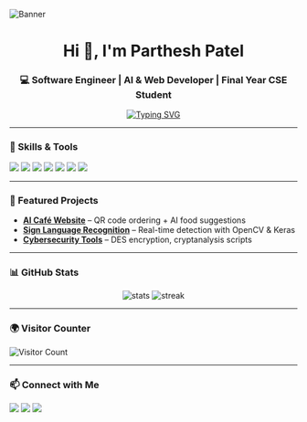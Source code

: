 <!-- Banner -->
![Banner](https://www.canva.com/design/DAGvsM8ZsyI/KIrtn03GQN0y8XdSzqN1Sg/edit?utm_content=DAGvsM8ZsyI&utm_campaign=designshare&utm_medium=link2&utm_source=sharebutton)

<h1 align="center">Hi 👋, I'm Parthesh Patel</h1>
<h3 align="center">💻 Software Engineer | AI & Web Developer | Final Year CSE Student</h3>

<!-- Typing effect -->
<p align="center">
  <a href="https://github.com/Imparthpatel">
    <img src="https://readme-typing-svg.demolab.com?font=Fira+Code&pause=1000&color=00F7EF&center=true&vCenter=true&width=435&lines=AI+%26+Web+Developer;OpenCV+%26+ML+Enthusiast;Cybersecurity+Learner;Final+Year+CSE+Student" alt="Typing SVG" />
  </a>
</p>

---

### 🚀 Skills & Tools
<p align="left">
  <img src="https://img.shields.io/badge/Python-3776AB?style=for-the-badge&logo=python&logoColor=white"/>
  <img src="https://img.shields.io/badge/JavaScript-F7DF1E?style=for-the-badge&logo=javascript&logoColor=black"/>
  <img src="https://img.shields.io/badge/Flask-000000?style=for-the-badge&logo=flask&logoColor=white"/>
  <img src="https://img.shields.io/badge/OpenCV-5C3EE8?style=for-the-badge&logo=opencv&logoColor=white"/>
  <img src="https://img.shields.io/badge/HTML5-E34F26?style=for-the-badge&logo=html5&logoColor=white"/>
  <img src="https://img.shields.io/badge/CSS3-1572B6?style=for-the-badge&logo=css3&logoColor=white"/>
  <img src="https://img.shields.io/badge/MySQL-4479A1?style=for-the-badge&logo=mysql&logoColor=white"/>
</p>

---

### 📌 Featured Projects
- **[AI Café Website](#)** – QR code ordering + AI food suggestions  
- **[Sign Language Recognition](#)** – Real-time detection with OpenCV & Keras  
- **[Cybersecurity Tools](#)** – DES encryption, cryptanalysis scripts  

---

### 📊 GitHub Stats
<p align="center">
  <img src="https://github-readme-stats.vercel.app/api?username=Imparthpatel&show_icons=true&theme=tokyonight" alt="stats" />
  <img src="https://github-readme-streak-stats.herokuapp.com/?user=Imparthpatel&theme=tokyonight" alt="streak" />
</p>

---

### 🌍 Visitor Counter
![Visitor Count](https://komarev.com/ghpvc/?username=Imparthpatel&label=Profile%20Views&color=0e75b6&style=flat)

---

### 📫 Connect with Me
<p>
  <a href="mailto:your-Parthesh1410@gmail.com"><img src="https://img.shields.io/badge/Email-D14836?style=for-the-badge&logo=gmail&logoColor=white"></a>
  <a href="https://linkedin.com/in/parthesh-patel-329506253"><img src="https://img.shields.io/badge/LinkedIn-0077B5?style=for-the-badge&logo=linkedin&logoColor=white"></a>
  <a href="https://github.com/Imparthpatel"><img src="https://img.shields.io/badge/GitHub-100000?style=for-the-badge&logo=github&logoColor=white"></a>
</p>
